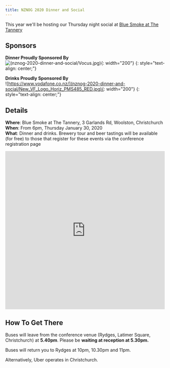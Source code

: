 ```yaml
---
title: NZNOG 2020 Dinner and Social
---
```


This year we'll be hosting our Thursday night social at [Blue Smoke at The Tannery](http://bluesmoke.co.nz/)

## Sponsors

**Dinner Proudly Sponsored By**<br/>
![(nznog-2020-dinner-and-social/Vocus.jpg)](nznog-2020-dinner-and-social/Vocus.jpg){: width="200"}
{: style="text-align: center;"}

**Drinks Proudly Sponsored By**<br/>
![https://www.vodafone.co.nz/](nznog-2020-dinner-and-social/New_VF_Logo_Horiz_PMS485_RED.jpg){: width="200"}
{: style="text-align: center;"}

## Details

**Where**: Blue Smoke at The Tannery, 3 Garlands Rd, Woolston, Christchurch<br />
**When**: From 6pm, Thursday January 30, 2020<br />
**What**: Dinner and drinks. Brewery tour and beer tastings will be available (for free) to those that register for these events via the conference registration page

<iframe src="https://www.google.com/maps/d/embed?mid=1X-804ZF9wLDnQQgPBRHz14eFHitFE8KM" title="NZNOG 2020" width="100%" height="500" frameborder="0" class="map_embed" scrolling="no"></iframe>

## How To Get There
Buses will leave from the conference venue (Rydges, Latimer Square, Christchurch) at **5.40pm**. Please be **waiting at reception at 5.30pm.**

Buses will return you to Rydges at 10pm, 10.30pm and 11pm.

Alternatively, Uber operates in Christchurch.
